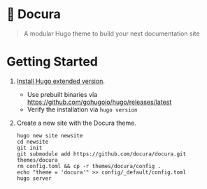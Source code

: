 # 🦄 Docura
> A modular Hugo theme to build your next documentation site

# Getting Started

1. [Install Hugo extended version](https://gohugo.io/installation/).
    - Use prebuilt binaries via https://github.com/gohugoio/hugo/releases/latest
    - Verify the installation via `hugo version`

2. Create a new site with the Docura theme.
    ```shell
    hugo new site newsite
    cd newsite
    git init
    git submodule add https://github.com/docura/docura.git themes/docura
    rm config.toml && cp -r themes/docura/config .
    echo "theme = 'docura'" >> config/_default/config.toml
    hugo server
    ```
